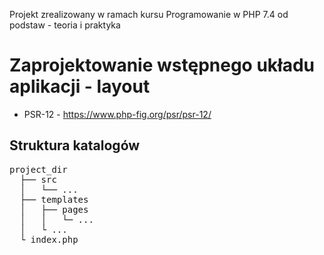 Projekt zrealizowany w ramach kursu Programowanie w PHP 7.4 od podstaw - teoria i praktyka

# Zaprojektowanie wstępnego układu aplikacji - layout

* PSR-12 - https://www.php-fig.org/psr/psr-12/

## Struktura katalogów

<pre>
project_dir
  ├── src
  │   └── ...
  ├── templates
  │   ├── pages
  │   │   └─ ...
  │   └ ...
  └ index.php
</pre>
